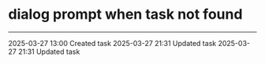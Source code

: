 dialog prompt when task not found
===

---

2025-03-27 13:00	Created task
2025-03-27 21:31	Updated task
2025-03-27 21:31	Updated task